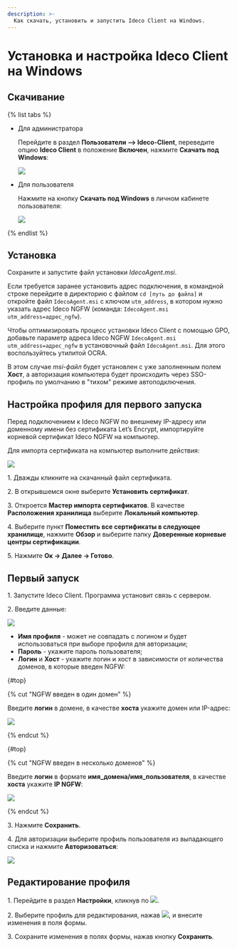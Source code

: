```yaml
---
description: >-
  Как скачать, установить и запустить Ideco Client на Windows.
---
```


# Установка и настройка Ideco Client на Windows

## Скачивание

{% list tabs %}

- Для администратора

  Перейдите в раздел **Пользователи –> Ideco-Client**, переведите опцию **Ideco Client** в положение **Включен**, нажмите **Скачать под Windows**:

  ![](../../../../_images/ideco-client5.png)

- Для пользователя

  Нажмите на кнопку **Скачать под  Windows** в личном кабинете пользователя:

  ![](../../../../_images/ideco-client7.png)

{% endlist %}

## Установка

Сохраните и запустите файл установки *IdecoAgent.msi*.

Если требуется заранее установить адрес подключения, в командной строке перейдите в директорию с файлом `cd [путь до файла]` и откройте файл `IdecoAgent.msi` с ключом `utm_address`, в котором нужно указать адрес Ideco NGFW (команда: `IdecoAgent.msi utm_address=адрес_ngfw`).

Чтобы оптимизировать процесс установки Ideco Client с помощью GPO, добавьте параметр адреса Ideco NGFW `IdecoAgent.msi utm_address=адрес_ngfw` в установочный файл `IdecoAgent.msi`. Для этого воспользуйтесь утилитой OCRA.

В этом случае *msi-файл* будет установлен с уже заполненным полем **Хост**, а авторизация компьютера будет происходить через SSO-профиль по умолчанию в "тихом" режиме автоподключения.

## Настройка профиля для первого запуска

Перед подключением к Ideco NGFW по внешнему IP-адресу или доменному имени без сертификата Let’s Encrypt, импортируйте корневой сертификат Ideco NGFW на компьютер.

Для импорта сертификата на компьютер выполните действия:

![](../../../../_images/ideco-client.gif)

1\. Дважды кликните на скачанный файл сертификата.

2\. В открывшемся окне выберите **Установить сертификат**.

3\. Откроется **Мастер импорта сертификатов**. В качестве **Расположения хранилища** выберите **Локальный компьютер**.

4\. Выберите пункт **Поместить все сертификаты в следующее хранилище**, нажмите **Обзор** и выберите папку **Доверенные корневые центры сертификации**.

5\. Нажмите **Ок -> Далее -> Готово**.

## Первый запуск

1\. Запустите Ideco Client. Программа установит связь с сервером.

2\. Введите данные:

![](../../../../_images/ideco-client.png)

* **Имя профиля** - может не совпадать с логином и будет использоваться при выборе профиля для авторизации;
* **Пароль** - укажите пароль пользователя;
* **Логин** и **Хост** - укажите логин и хост в зависимости от количества доменов, в которые введен NGFW:

{#top}

{% cut "NGFW введен в один домен" %}

Введите **логин** в домене, в качестве **хоста** укажите домен или IP-адрес:

![](../../../../_images/ideco-client1.png)

{% endcut %}

{#top}

{% cut "NGFW введен в несколько доменов" %}

Введите **логин** в формате **имя_домена/имя_пользователя**, в качестве **хоста** укажите **IP NGFW**:

![](../../../../_images/ideco-client3.png)

{% endcut %}

3\. Нажмите **Сохранить**.

4\. Для авторизации выберите профиль пользователя из выпадающего списка и нажмите **Авторизоваться**:

![](../../../../_images/ideco-client4.png)

## Редактирование профиля

1\. Перейдите в раздел **Настройки**, кликнув по ![](../../../../_images/icon-gear2.png).

2\. Выберите профиль для редактирования, нажав ![](../../../../_images/icon-edit.png), и внесите изменения в поля формы.

3\. Сохраните изменения в полях формы, нажав кнопку **Сохранить**.